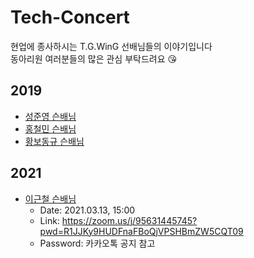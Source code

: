# Tech-Concert
현업에 종사하시는 T.G.WinG 선배님들의 이야기입니다  
동아리원 여러분들의 많은 관심 부탁드려요 😘

## 2019
- [성준영 슨배님](https://github.com/TG-WinG/Tech-Concert/issues/1)
- [홍철민 슨배님](https://github.com/TG-WinG/Tech-Concert/issues/2)
- [황보동규 슨배님](https://github.com/TG-WinG/Tech-Concert/issues/3)

## 2021
- [이근철 슨배님](https://github.com/TG-WinG/Tech-Concert/issues/4)
  - Date: 2021.03.13, 15:00
  - Link: https://zoom.us/j/95631445745?pwd=R1JJKy9HUDFnaFBoQjVPSHBmZW5CQT09
  - Password: 카카오톡 공지 참고
